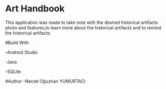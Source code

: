 # Art Handbook

This application was made to take note with the desired historical artifacts photo and features,to learn more about the
historical artifacts and to remind the historical artifacts.

#Build With 

-Android Studio

-Java

-SQLite

#Author
 -Necati Oğuzhan YUMURTACI

